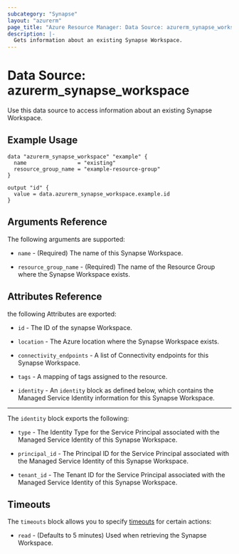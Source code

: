 ```yaml
---
subcategory: "Synapse"
layout: "azurerm"
page_title: "Azure Resource Manager: Data Source: azurerm_synapse_workspace"
description: |-
  Gets information about an existing Synapse Workspace.
---
```


# Data Source: azurerm_synapse_workspace

Use this data source to access information about an existing Synapse Workspace.

## Example Usage

```hcl
data "azurerm_synapse_workspace" "example" {
  name                = "existing"
  resource_group_name = "example-resource-group"
}

output "id" {
  value = data.azurerm_synapse_workspace.example.id
}
```

## Arguments Reference

The following arguments are supported:

* `name` - (Required) The name of this Synapse Workspace.

* `resource_group_name` - (Required) The name of the Resource Group where the Synapse Workspace exists.

## Attributes Reference

the following Attributes are exported: 

* `id` - The ID of the synapse Workspace.

* `location` - The Azure location where the Synapse Workspace exists.

* `connectivity_endpoints` - A list of Connectivity endpoints for this Synapse Workspace.

* `tags` - A mapping of tags assigned to the resource.

* `identity` - An `identity` block as defined below, which contains the Managed Service Identity information for this Synapse Workspace.

---

The `identity` block exports the following:

* `type` - The Identity Type for the Service Principal associated with the Managed Service Identity of this Synapse Workspace.

* `principal_id` - The Principal ID for the Service Principal associated with the Managed Service Identity of this Synapse Workspace.

* `tenant_id` - The Tenant ID for the Service Principal associated with the Managed Service Identity of this Synapse Workspace.

## Timeouts

The `timeouts` block allows you to specify [timeouts](https://www.terraform.io/language/resources/syntax#operation-timeouts) for certain actions:

* `read` - (Defaults to 5 minutes) Used when retrieving the Synapse Workspace.
